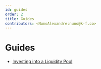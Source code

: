 ```yaml
---
id: guides
order: 2
title: Guides
contributors: <NunoAlexandre:nuno@k-f.co>
---
```


# Guides

- [Investing into a Liquidity Pool](docs/build/guides/pages/investing-into-a-liquidity-pool.md)